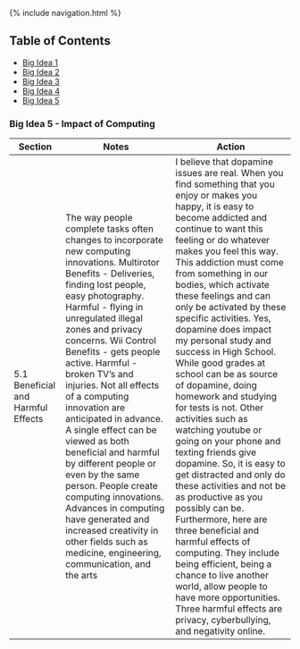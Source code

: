 {% include navigation.html %}

## Table of Contents
- [Big Idea 1]()
- [Big Idea 2]()
- [Big Idea 3]()
- [Big Idea 4]()
- [Big Idea 5]()

### Big Idea 5 - Impact of Computing
Section | Notes | Action |
------- | ----- | ------ |
5.1 Beneficial and Harmful Effects | The way people complete tasks often changes to incorporate new computing innovations. Multirotor Benefits - Deliveries, finding lost people, easy photography. Harmful - flying in unregulated illegal zones and privacy concerns. Wii Control Benefits - gets people active. Harmful - broken TV’s and injuries. Not all effects of a computing innovation are anticipated in advance. A single effect can be viewed as both beneficial and harmful by different people or even by the same person. People create computing innovations. Advances in computing have generated and increased creativity in other fields such as medicine, engineering, communication, and the arts | I believe that dopamine issues are real. When you find something that you enjoy or makes you happy, it is easy to become addicted and continue to want this feeling or do whatever makes you feel this way. This addiction must come from something in our bodies, which activate these feelings and can only be activated by these specific activities. Yes, dopamine does impact my personal study and success in High School. While good grades at school can be as source of dopamine, doing homework and studying for tests is not. Other activities such as watching youtube or going on your phone and texting friends give dopamine. So, it is easy to get distracted and only do these activities and not be as productive as you possibly can be. Furthermore, here are three beneficial and harmful effects of computing. They include being efficient, being a chance to live another world, allow people to have more opportunities. Three harmful effects are privacy, cyberbullying, and negativity online. |
